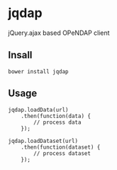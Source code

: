 jqdap
=====

jQuery.ajax based OPeNDAP client


Insall
------

```
bower install jqdap
```

Usage
-----

```
jqdap.loadData(url)
	.then(function(data) {
		// process data
    });

jqdap.loadDataset(url)
	.then(function(dataset) {
		// process dataset
	});
```